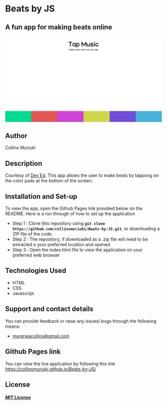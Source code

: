 # Beats by JS
## A fun app for making beats online

![alt text](images/screenshot.jpg)

## Author
Collins Muriuki

## Description
Courtesy of [Dev Ed](https://www.youtube.com/watch?v=2VJlzeEVL8A&t=896s). This app allows the user to make beats by tappong on the color pads at the bottom of the screen.

## Installation and Set-up
To view the app, open the Github Pages link provided below on the README.
Here is a run through of how to set up the application
* Step 1 : Clone this repository using **`git clone https://github.com/collinsmuriuki/Beats-by-JS.git`**, or downloading a ZIP file of the code.
* Step 2 : The repository, if downloaded as a .zip file will need to be extracted o your preferred location and opened
* Step 3 : Open the index.html file to view the application on your preferred web browser

## Technologies Used
* HTML  
* CSS
* Javascript

## Support and contact details
You can provide feedback or raise any issues/ bugs through the following means:
* murerwacollins@gmail.com

## Github Pages link
You can view the live application by following this link https://collinsmuriuki.github.io/Beats-by-JS/

## License
#### [*MIT License*](LICENSE)
